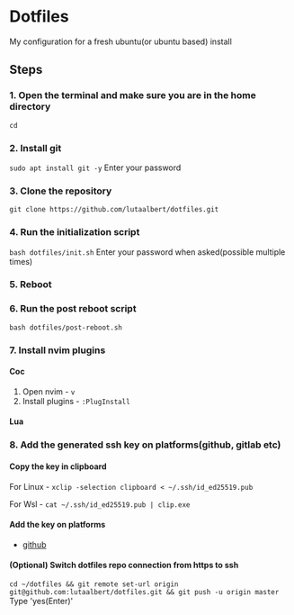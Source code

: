 # Dotfiles

My configuration for a fresh ubuntu(or ubuntu based) install

## Steps

### 1. Open the terminal and make sure you are in the home directory

`cd`

### 2. Install git

`sudo apt install git -y` Enter your password

### 3. Clone the repository

`git clone https://github.com/lutaalbert/dotfiles.git`

### 4. Run the initialization script

`bash dotfiles/init.sh` Enter your password when asked(possible multiple times)

### 5. Reboot

### 6. Run the post reboot script

`bash dotfiles/post-reboot.sh`

### 7. Install nvim plugins

#### Coc

1. Open nvim - `v`
2. Install plugins - `:PlugInstall`

#### Lua

### 8. Add the generated ssh key on platforms(github, gitlab etc)

#### Copy the key in clipboard

For Linux - `xclip -selection clipboard < ~/.ssh/id_ed25519.pub`

For Wsl - `cat ~/.ssh/id_ed25519.pub | clip.exe`

#### Add the key on platforms

- [github](https://docs.github.com/en/github/authenticating-to-github/adding-a-new-ssh-key-to-your-github-account)

#### (Optional) Switch dotfiles repo connection from https to ssh

`cd ~/dotfiles && git remote set-url origin git@github.com:lutaalbert/dotfiles.git && git push -u origin master` Type 'yes(Enter)'
